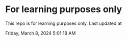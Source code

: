 # For learning purposes only
This repo is for learning purposes only.
Last updated at

Friday, March 8, 2024 5:01:18 AM

